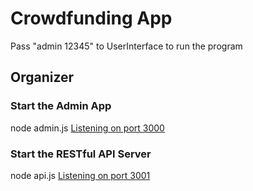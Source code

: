 # Crowdfunding App
Pass "admin 12345" to UserInterface to run the program

## Organizer
### Start the Admin App
node admin.js
[Listening on port 3000](http://localhost:3000)

### Start the RESTful API Server
node api.js
[Listening on port 3001](http://localhost:3001)

